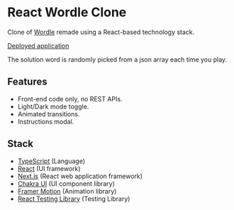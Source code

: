 # React Wordle Clone

Clone of [Wordle](https://www.nytimes.com/games/wordle/index.html) remade using a React-based technology stack.

[Deployed application](https://react-wordle-clone-poffm.vercel.app/)

The solution word is randomly picked from a json array each time you play.

## Features

* Front-end code only, no REST APIs.
* Light/Dark mode toggle.
* Animated transitions.
* Instructions modal.

## Stack

* [TypeScript](https://www.typescriptlang.org/) (Language)
* [React](https://reactjs.org/) (UI framework)
* [Next.js](https://nextjs.org/) (React web application framework)
* [Chakra UI](https://chakra-ui.com/) (UI component library)
* [Framer Motion](https://www.framer.com/motion/) (Animation library)
* [React Testing Library](https://testing-library.com/docs/react-testing-library/intro/) (Testing Library)
